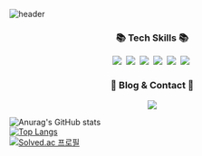 ![header](https://capsule-render.vercel.app/api?type=waving&color=638cc7&height=200&section=header&text=Welcome!&fontSize=50&fontColor=fefefe&desc=JaeHyun%20Lim%27s%20github%20Profile&descSize=13&descAlign=54)

<h3 align="center">📚 Tech Skills 📚</h3>
<p align="center">
  <img src="https://img.shields.io/badge/Javascript-ffb13b?style=flat-square&logo=javascript&logoColor=white"/></a>&nbsp 
  <img src="https://img.shields.io/badge/React-61dafb?style=flat-square&logo=React&logoColor=white"/></a>&nbsp 
  <img src="https://img.shields.io/badge/typescript-3178C6?style=flat-square&logo=typescript&logoColor=white"/></a>&nbsp 
  <img src="https://img.shields.io/badge/Vue.js-4FC08D?style=flat-square&logo=vuedotjs&logoColor=white"/></a>&nbsp 
  <img src="https://img.shields.io/badge/Oracle-F80000?style=flat-square&logo=Oracle&logoColor=white"/></a>&nbsp 
  <img src="https://img.shields.io/badge/Java-007396?style=flat-square&logo=Java&logoColor=white"/></a>&nbsp 
<!--   <img src="https://img.shields.io/badge/SpringBoot-6DB33F?style=flat-square&logo=SpringBoot&logoColor=white"/></a>&nbsp  -->
</p>

<h3 align="center">🌈 Blog & Contact 🌈</h3>
<p align="center">
<!--   <a href="https://tasty-caboc-7f1.notion.site/JaeHyun-Lim-f5a5096075234a158f7318caaa19957e"><img src="https://img.shields.io/badge/notion-0d0d0d?style=flat-square&logo=notion&logoColor=white&link=[https://tasty-caboc-7f1.notion.site/JaeHyun-Lim-f5a5096075234a158f7318caaa19957e]"/></a>&nbsp -->
  <a href="mailto:bonny950512@gmail.com"><img src="https://img.shields.io/badge/Gmail-d14836?style=flat-square&logo=Gmail&logoColor=white&link=kimhyein7110@gmail.com"/></a>
</p>
  

![Anurag's GitHub stats](https://github-readme-stats.vercel.app/api?username=JaeHyun-Lim-dev&show_icons=true&theme=radical)  
[![Top Langs](https://github-readme-stats.vercel.app/api/top-langs/?username=JaeHyun-Lim-dev&langs_count=10&layout=compact&theme=dark)](https://github.com/JaeHyun-Lim-dev)  
[![Solved.ac
프로필](http://mazassumnida.wtf/api/v2/generate_badge?boj=jhlim)](https://solved.ac/jhlim)  
